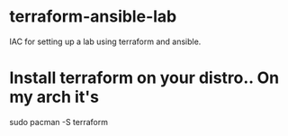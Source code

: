 # terraform-ansible-lab
IAC for setting up a lab using terraform and ansible.

# Install terraform on your distro.. On my arch it's

sudo pacman -S terraform